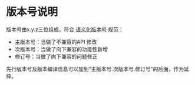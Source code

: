 # 版本号说明
版本号由x.y.z三位组成，符合 [语义化版本号][语义化版本号] 规范：
- 主版本号：当做了不兼容的API 修改
- 次版本号：当做了向下兼容的功能性新增
- 修订号：当做了向下兼容的问题修正

先行版本号及版本编译信息可以加到“主版本号.次版本号.修订号”的后面，作为延伸。

[语义化版本号]: http://semver.org/lang/zh-CN/ "语义化版本号"
